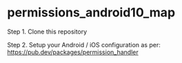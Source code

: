 # permissions_android10_map

Step 1. Clone this repository

Step 2. Setup your Android / iOS configuration as per: https://pub.dev/packages/permission_handler

